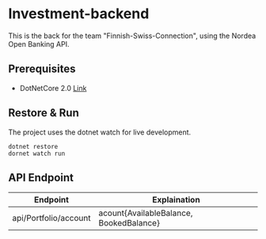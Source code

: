 # Investment-backend

This is the back for the team "Finnish-Swiss-Connection", using the Nordea Open Banking API.

## Prerequisites

- DotNetCore 2.0 [Link](https://www.microsoft.com/net/)

## Restore & Run
The project uses the dotnet watch for live development.

```
dotnet restore
dornet watch run
```

## API Endpoint

| Endpoint | Explaination |
|-|-|
|api/Portfolio/account| acount{AvailableBalance, BookedBalance}|